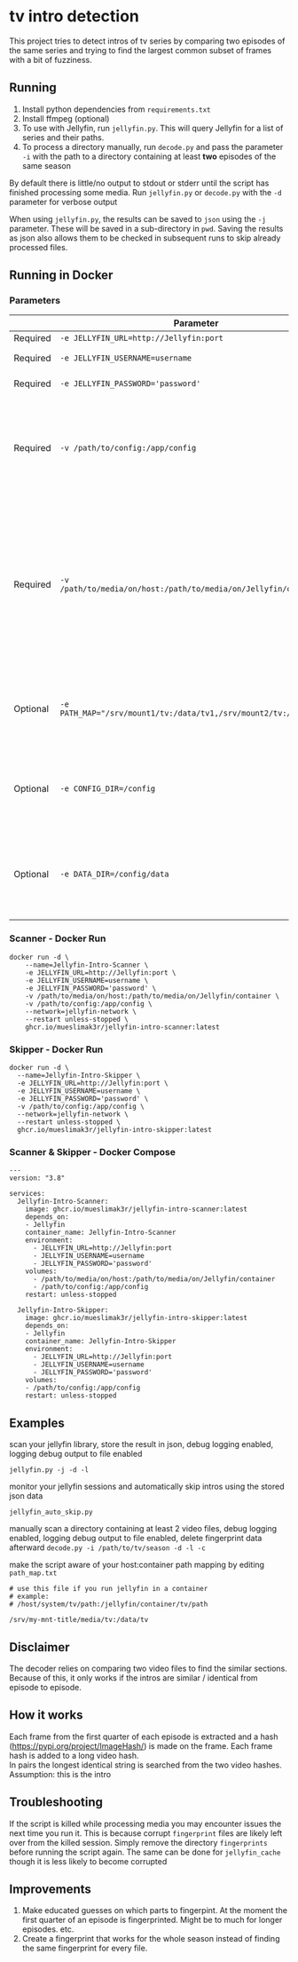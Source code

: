 # tv intro detection

This project tries to detect intros of tv series by comparing two episodes of the same series and trying to find the
largest common subset of frames with a bit of fuzziness.

## Running

1. Install python dependencies from `requirements.txt`
2. Install ffmpeg (optional)
3. To use with Jellyfin, run `jellyfin.py`. This will query Jellyfin for a list of series and their paths.
4. To process a directory manually, run `decode.py` and pass the parameter `-i` with the path to a directory containing at least **two** episodes of the same season

By default there is little/no output to stdout or stderr until the script has finished processing some media. Run `jellyfin.py` or `decode.py` with the `-d` parameter for verbose output

When using `jellyfin.py`, the results can be saved to `json` using the `-j` parameter. These will be saved in a sub-directory in `pwd`. Saving the results as json also allows them to be checked in subsequent runs to skip already processed files.

## Running in Docker
  ### Parameters

|| Parameter  | Function |
| ---                                        | ---                                        | ---       |
| Required | ```-e JELLYFIN_URL=http://Jellyfin:port``` | Jellyfin URL         |
| Required | ```-e JELLYFIN_USERNAME=username```        | Jellyfin User Username        |
| Required | ```-e JELLYFIN_PASSWORD='password'```      | Jellyfin User Password         |
| Required | ```-v /path/to/config:/app/config```      | Location of config/data on disk. Must use the same locations for Jellyfin-Intro-Scanner & Jellyfin-Intro-Skipper containers to work correctly together.       |
| Required | ```-v /path/to/media/on/host:/path/to/media/on/Jellyfin/container```      |  Location of media library on disk. If you use the same volume path for your Jellyfin container, you don't have to edit ```path_map.txt``` in your config folder. (If you need to change it you must first create a ```path_map.txt``` in your config folder. ***Not in the data subfolder***).        |
| Optional | ```-e PATH_MAP="/srv/mount1/tv:/data/tv1,/srv/mount2/tv:/data/tv2"```      |  Specify host:container path mapping. Mappings specified here are added to those specified in ```path_map.txt```          |
| Optional | ```-e CONFIG_DIR=/config```      |  Use a different directory to store config files. The directory specified should be reflected in the ```/app/config``` path mapping.          |
| Optional | ```-e DATA_DIR=/config/data```      | Use a different directory to store cached data. Modifying this will likely require a new path mapping such as ```-v /path/to/data:/data```         |

  ### Scanner - Docker Run
```
docker run -d \
    --name=Jellyfin-Intro-Scanner \
    -e JELLYFIN_URL=http://Jellyfin:port \
    -e JELLYFIN_USERNAME=username \
    -e JELLYFIN_PASSWORD='password' \
    -v /path/to/media/on/host:/path/to/media/on/Jellyfin/container \
    -v /path/to/config:/app/config \
    --network=jellyfin-network \
    --restart unless-stopped \
    ghcr.io/mueslimak3r/jellyfin-intro-scanner:latest
```
  ### Skipper - Docker Run
```
docker run -d \
  --name=Jellyfin-Intro-Skipper \
  -e JELLYFIN_URL=http://Jellyfin:port \
  -e JELLYFIN_USERNAME=username \
  -e JELLYFIN_PASSWORD='password' \
  -v /path/to/config:/app/config \
  --network=jellyfin-network \
  --restart unless-stopped \
  ghcr.io/mueslimak3r/jellyfin-intro-skipper:latest
```
  ### Scanner & Skipper - Docker Compose
```
---
version: "3.8"

services:
  Jellyfin-Intro-Scanner:
    image: ghcr.io/mueslimak3r/jellyfin-intro-scanner:latest
    depends_on:
	- Jellyfin
    container_name: Jellyfin-Intro-Scanner
    environment:
      - JELLYFIN_URL=http://Jellyfin:port
      - JELLYFIN_USERNAME=username
      - JELLYFIN_PASSWORD='password'
    volumes:
      - /path/to/media/on/host:/path/to/media/on/Jellyfin/container
      - /path/to/config:/app/config
    restart: unless-stopped

  Jellyfin-Intro-Skipper:
    image: ghcr.io/mueslimak3r/jellyfin-intro-skipper:latest
    depends_on:
	- Jellyfin
    container_name: Jellyfin-Intro-Skipper
    environment:
      - JELLYFIN_URL=http://Jellyfin:port
      - JELLYFIN_USERNAME=username
      - JELLYFIN_PASSWORD='password'
    volumes:
	- /path/to/config:/app/config
    restart: unless-stopped
```

## Examples
scan your jellyfin library, store the result in json, debug logging enabled, logging debug output to file enabled

`jellyfin.py -j -d -l`

monitor your jellyfin sessions and automatically skip intros using the stored json data

`jellyfin_auto_skip.py`

manually scan a directory containing at least 2 video files, debug logging enabled, logging debug output to file enabled, delete fingerprint data afterward
`decode.py -i /path/to/tv/season -d -l -c`

make the script aware of your host:container path mapping by editing `path_map.txt`

```
# use this file if you run jellyfin in a container
# example:
# /host/system/tv/path:/jellyfin/container/tv/path

/srv/my-mnt-title/media/tv:/data/tv
```

## Disclaimer

The decoder relies on comparing two video files to find the similar sections. Because of this, it only works if the intros are similar / identical from episode to episode.

## How it works
Each frame from the first quarter of each episode is extracted and a hash (https://pypi.org/project/ImageHash/) is made on the frame. Each frame hash is added to a long video hash.<br>
In pairs the longest identical string is searched from the two video hashes.<br>
Assumption: this is the intro

## Troubleshooting
If the script is killed while processing media you may encounter issues the next time you run it. This is because corrupt `fingerprint` files are likely left over from the killed session. Simply remove the directory `fingerprints` before running the script again. The same can be done for `jellyfin_cache` though it is less likely to become corrupted

## Improvements

1. Make educated guesses on which parts to fingerpint. At the moment the first quarter of an episode is fingerprinted. Might be to much for longer episodes. etc.
2. Create a fingerprint that works for the whole season instead of finding the same fingerprint for every file.
